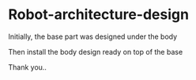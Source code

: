 # Robot-architecture-design

Initially, the base part was designed under the body

Then install the body design ready on top of the base

Thank you..
